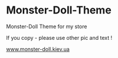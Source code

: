 # Monster-Doll-Theme

Monster-Doll Theme for my store 

If you copy  - please use other pic and text ! 

www.monster-doll.kiev.ua
